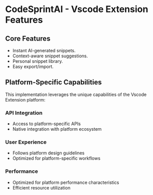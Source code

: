 # CodeSprintAI - Vscode Extension Features

## Core Features
- Instant AI-generated snippets.
- Context-aware snippet suggestions.
- Personal snippet library.
- Easy export/import.

## Platform-Specific Capabilities
This implementation leverages the unique capabilities of the Vscode Extension platform:

### API Integration
- Access to platform-specific APIs
- Native integration with platform ecosystem

### User Experience
- Follows platform design guidelines
- Optimized for platform-specific workflows

### Performance
- Optimized for platform performance characteristics
- Efficient resource utilization
